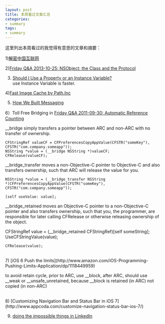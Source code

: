 ```yaml
---
layout: post  
title: 本周看过文章汇总   
categories:  
- summary  
tags:    
- summary
---   
```

 
这里列出本周看过的我觉得有意思的文章和摘要：


1)[解密中国互联网](http://hi.baidu.com/ncaoz/item/6895b089a6cc71ded1f8cd4e) 
 
2)[Friday Q&A 2013-10-25: NSObject: the Class and the Protocol](http://www.mikeash.com/pyblog/friday-qa-2013-10-25-nsobject-the-class-and-the-protocol.html)

3) [Should I Use a Property or an Instance Variable?](http://blog.bignerdranch.com/4005-should-i-use-a-property-or-an-instance-variable/ )  
use Instance Variable is faster.

4)[Fast Image Cache by Path.Inc](https://path.com/blog/64726266082/fast-image-cache-on-github)

5) [How We Built Messaging](https://path.com/blog/57450126385/how-we-built-messaging )

6）Toll Free Bridging in [Friday Q&A 2011-09-30: Automatic Reference Counting](http://www.mikeash.com/pyblog/friday-qa-2011-09-30-automatic-reference-counting.html)

__bridge simply transfers a pointer between ARC and non-ARC with no transfer of ownership.

    CFStringRef valueCF = CFPreferencesCopyAppValue(CFSTR("someKey"), CFSTR("com.company.someapp"));  
    NSString *value = (__bridge NSString *)valueCF; 
    CFRelease(valueCF);
   

__bridge_transfer moves a non-Objective-C pointer to Objective-C and also transfers ownership, such that ARC will release the value for you.

    NSString *value = (__bridge_transfer NSString *)CFPreferencesCopyAppValue(CFSTR("someKey"), CFSTR("com.company.someapp")); 

    [self useValue: value];


__bridge_retained moves an Objective-C pointer to a non-Objective-C pointer and also transfers ownership, such that you, the programmer, are responsible for later calling CFRelease or otherwise releasing ownership of the object.

   CFStringRef value = (__bridge_retained CFStringRef)[self someString];
    UseCFStringValue(value); 

    CFRelease(value);
<br/>
7) [iOS 6 Push the limits](http://www.amazon.com/iOS-Programming-Pushing-Limits-Application/dp/1118449959)

 to avoid retain cycle,  prior to ARC, use __block,  after ARC, should use __weak or __unsafe_unretained, because  __block is retained (in ARC) not  copied (in non-ARC)

<br/>
8) [Customizing Navigation Bar and Status Bar in iOS 7](http://www.appcoda.com/customize-navigation-status-bar-ios-7/)

9)  [doing the impossible things in LinkedIn](http://engineering.linkedin.com/mobile/linkedin-intro-doing-impossible-ios)


